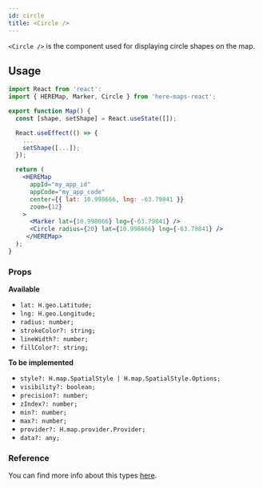 ```yaml
---
id: circle
title: <Circle />
---
```


`<Circle />` is the component used for displaying circle shapes on the map.

## Usage

```jsx
import React from 'react':
import { HEREMap, Marker, Circle } from 'here-maps-react';

export function Map() {
  const [shape, setShape] = React.useState([]);

  React.useEffect(() => {
    ...
    setShape([...]);
  });

  return (
    <HEREMap
      appId="my_app_id"
      appCode="my_app_code"
      center={{ lat: 10.998666, lng: -63.79841 }}
      zoom={12}
    >
      <Marker lat={10.998666} lng={-63.79841} />
      <Circle radius={20} lat={10.998666} lng={-63.79841} />
     </HEREMap>
  );
}
```

### Props

**Available**

- `lat: H.geo.Latitude;`
- `lng: H.geo.Longitude;`
- `radius: number;`
- `strokeColor?: string;`
- `lineWidth?: number;`
- `fillColor?: string;`

**To be implemented**

- `style?: H.map.SpatialStyle | H.map.SpatialStyle.Options;`
- `visibility?: boolean;`
- `precision?: number;`
- `zIndex?: number;`
- `min?: number;`
- `max?: number;`
- `provider?: H.map.provider.Provider;`
- `data?: any;`

### Reference

You can find more info about this types
[here](https://developer.here.com/documentation/maps/topics_api/h-intro.html).
